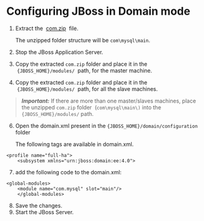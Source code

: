                             


Configuring JBoss in Domain mode
================================

1.  Extract the  [com.zip](https://github.com/HCL-TECH-SOFTWARE/volt-mx-docs/raw/master/voltmxlibrary/foundry/zip/user_guide/com.zip)  file.
    
    The unzipped folder structure will be `com\mysql\main`.
    
2.  Stop the JBoss Application Server.
3.  Copy the extracted `com.zip` folder and place it in the  `{JBOSS_HOME}/modules/`  path, for the master machine.
4.  Copy the extracted `com.zip` folder and place it in the  `{JBOSS_HOME}/modules/`  path, for all the slave machines.

> **_Important:_** If there are more than one master/slaves machines, place the unzipped `com.zip` folder  (`com\mysql\main\)` into the `{JBOSS_HOME}/modules/` path.

6.  Open the domain.xml present in the `{JBOSS_HOME}/domain/configuration` folder
    
    The following tags are available in domain.xml.
    
```
<profile name="full-ha">  
    <subsystem xmlns="urn:jboss:domain:ee:4.0">
```
7.  add the following code to the domain.xml:
    
```
<global-modules>  
    <module name="com.mysql" slot="main"/>  
    </global-modules>
```
8.  Save the changes.
9.  Start the JBoss Server.
